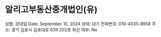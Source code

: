 # 알리고부동산중개법인(유)

성함: 강대일
Date: September 10, 2024
상태: 대기
전화번호: 010-4035-8958
주소: 경기 김포시 김포대로 839 202호
회신 여부: No